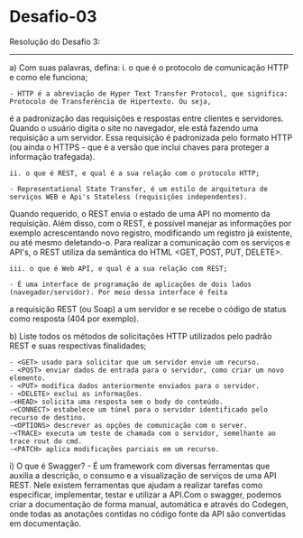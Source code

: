 # Desafio-03

Resolução do Desafio 3:
____________________________________________________________

a) Com suas palavras, defina:
	i. o que é o protocolo de comunicação HTTP e como ele funciona;

	- HTTP é a abreviação de Hyper Text Transfer Protocol, que significa: Protocolo de Transferência de Hipertexto. Ou seja, 
  é a padronização das requisições e respostas entre clientes e servidores. Quando o usuário digita o site no navegador, 
  ele está fazendo uma requisição a um servidor. Essa requisição é padronizada pelo formato HTTP (ou ainda o HTTPS - que é 
  a versão que inclui chaves para proteger a informação trafegada).

	ii. o que é REST, e qual é a sua relação com o protocolo HTTP;

	- Representational State Transfer, é um estilo de arquitetura de serviços WEB e Api's Stateless (requisições independentes). 
  Quando requerido, o REST envia o estado de uma API no momento da requisição. Além disso, com o REST, é possível manejar as 
  informações por exemplo acrescentando novo registro, modificando um registro já existente, ou até mesmo deletando-o. 
  Para realizar a comunicação com os serviços e API's, o REST utiliza da semântica do HTML <GET, POST, PUT, DELETE>.

	iii. o que é Web API, e qual é a sua relação com REST;
		
	- É uma interface de programação de aplicações de dois lados (navegador/servidor). Por meio dessa interface é feita 
  a requisição REST (ou Soap) a um servidor e se recebe o código de status como resposta (404 por exemplo). 

b) Liste todos os métodos de solicitações HTTP utilizados pelo padrão REST e suas respectivas finalidades;

	- <GET> usado para solicitar que um servidor envie um recurso.
	- <POST> enviar dados de entrada para o servidor, como criar um novo elemento.
	- <PUT> modifica dados anteriormente enviados para o servidor.
	- <DELETE> exclui as informações. 
	-<HEAD> solicita uma resposta sem o body do conteúdo.
	-<CONNECT> estabelece um túnel para o servidor identificado pelo recurso de destino.
	-<OPTIONS> descrever as opções de comunicação com o server.
	-<TRACE> executa um teste de chamada com o servidor, semelhante ao trace rout do cmd.
	-<PATCH> aplica modificações parciais em um recurso.


i) O que é Swagger? 
	- É um framework com diversas ferramentas que auxilia a descrição, o consumo e a visualização de serviços de 
  uma API REST. Nele existem ferramentas que ajudam a realizar tarefas como especificar, implementar, testar e utilizar a 
  API.Com o swagger, podemos criar a documentação de forma manual, automática e através do Codegen, onde todas as anotações contidas no 
  código fonte da API são convertidas em documentação.	




